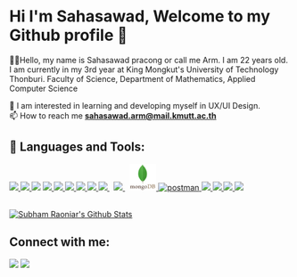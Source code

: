 # Hi I'm Sahasawad, Welcome to my Github profile 👋
🙋‍♂️Hello, my name is Sahasawad pracong or call me Arm. I am 22 years old. I am currently in my 3rd year at King Mongkut's University of Technology Thonburi. Faculty of Science, Department of Mathematics, Applied Computer Science

📍 I am interested in learning and developing myself in UX/UI Design. </br>
📫 How to reach me **sahasawad.arm@mail.kmutt.ac.th**
</br>

## 🚀 Languages and Tools:

<p align="left"> 
    <a href="https://www.java.com" target="_blank"> <img src="https://img.icons8.com/color/48/000000/java-coffee-cup-logo.png"/> </a>
    <a href="https://C++.com/" target="_blank"> <img src="https://camo.githubusercontent.com/04a68d28c34b095402af3f66b15a65b9802c0d7ffdfa813635f65a9dbb18c16e/68747470733a2f2f696d672e69636f6e73382e636f6d2f636f6c6f722f34382f3030303030302f632d706c75732d706c75732d6c6f676f2e706e67"/> </a>
    <img src="https://camo.githubusercontent.com/2771059ece39a91f0ca8afe0205a540e3af66f435508ba80b080eb249479d4dc/68747470733a2f2f696d672e69636f6e73382e636f6d2f636f6c6f722f34382f3030303030302f632d70726f6772616d6d696e672e706e67"/> </a> 
    <a href="https://developer.mozilla.org/en-US/docs/Web/JavaScript" target="_blank"> <img src="https://img.icons8.com/color/48/000000/javascript.png"/> </a> 
    <a href="https://www.w3.org/html/" target="_blank"> <img src="https://img.icons8.com/color/48/000000/html-5.png"/> </a> 
    <a href="https://www.w3schools.com/css/" target="_blank"> <img src="https://img.icons8.com/color/48/000000/css3.png"/> </a> 
    <a href="https://getbootstrap.com" target="_blank"> <img src="https://img.icons8.com/color/48/000000/bootstrap.png"/> </a> 
    <a href="https://www.python.org" target="_blank"> <img src="https://img.icons8.com/color/48/000000/python.png"/> </a> 
    <a style="padding-right:8px;" href="https://nodejs.org" target="_blank"> <img src="https://img.icons8.com/color/48/000000/nodejs.png"/> </a> 
    <a style="padding-right:8px;" href="https://www.mysql.com/" target="_blank"> <img src="https://img.icons8.com/fluent/50/000000/mysql-logo.png"/> </a>
    <a href="https://www.mongodb.com/" target="_blank"> <img src="https://raw.githubusercontent.com/devicons/devicon/master/icons/mongodb/mongodb-original-wordmark.svg" alt="mongodb" width="48" height="48"/> </a> 
    <a href="https://postman.com" target="_blank"> <img src="https://www.vectorlogo.zone/logos/getpostman/getpostman-icon.svg" alt="postman" width="45" height="45"/> </a>   
    <a href="https://git-scm.com/" target="_blank"> <img src="https://img.icons8.com/color/48/000000/git.png"/> </a> 
    <a href="https://figma.com/" target="_blank"> <img src="https://img.icons8.com/color/48/000000/figma.png"/> </a> 
    <a href="https://www.adobe.com/th_th/products/xd.html" target="_blank"> <img src="https://img.icons8.com/color/48/000000/adobe-xd--v1.png"/>
    <a href="https://photoshop.com/" target="_blank"> <img src="https://img.icons8.com/color/48/000000/adobe-photoshop--v1.png"/>
</p>

  <br/>
    <a href="https://github.com/natnatcha6"><img alt="Subham Raoniar's Github Stats" src="https://github-readme-stats.vercel.app/api?username=natnatcha6&show_icons=true&count_private=true&theme=react&hide_border=true&bg_color=0D1117" /></a>
  
## Connect with me:
<p align="left">

<a href = "https://www.facebook.com/profile.php?id=100014656830373"><img src="https://img.icons8.com/fluent/48/000000/facebook.png"/></a>
<a href = "https://www.instagram.com/dododonut__/"><img src="https://img.icons8.com/fluent/48/000000/instagram-new.png"/></a>

</p>
